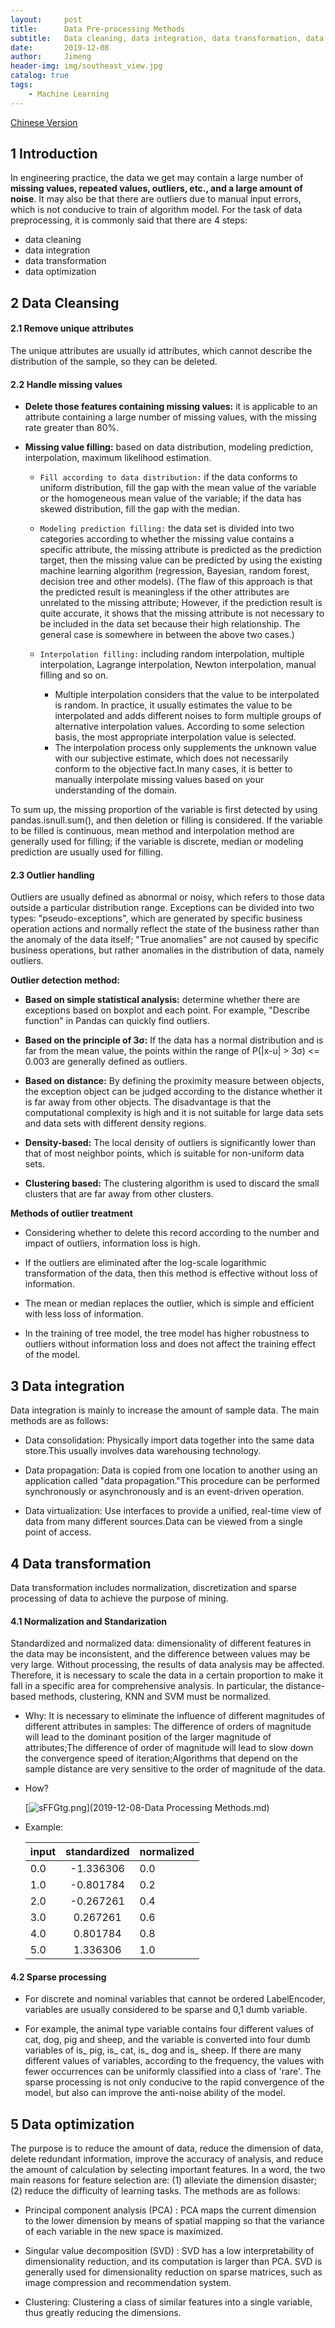 ```yaml
---
layout:     post
title:      Data Pre-processing Methods
subtitle:   Data cleaning, data integration, data transformation, data normalization
date:       2019-12-08
author:     Jimeng
header-img: img/southeast_view.jpg
catalog: true
tags:
    - Machine Learning
---
```


	
[Chinese Version](https://zhuanlan.zhihu.com/c_1271766060510449664)


## 1 Introduction
In engineering practice, the data we get may contain a large number of **missing values, repeated values, outliers, etc., and a large amount of noise**. It may also be that there are outliers due to manual input errors, which is not conducive to train of algorithm model. For the task of data preprocessing, it is commonly said that there are 4 steps: 

- data cleaning
- data integration
- data transformation
- data optimization


## 2 Data Cleansing
#### 2.1 Remove unique attributes
The unique attributes are usually id attributes, which cannot describe the distribution of the sample, so they can be deleted.

#### 2.2 Handle missing values
- **Delete those features containing missing values:** it is applicable to an attribute containing a large number of missing values, with the missing rate greater than 80%.

- **Missing value filling:** based on data distribution, modeling prediction, interpolation, maximum likelihood estimation.

    - `Fill according to data distribution:` if the data conforms to uniform distribution, fill the gap with the mean value of the variable or the homogeneous mean value of the variable; if the data has skewed distribution, fill the gap with the median.
    
    - `Modeling prediction filling:` the data set is divided into two categories according to whether the missing value contains a specific attribute, the missing attribute is predicted as the prediction target, then the missing value can be predicted by using the existing machine learning algorithm (regression, Bayesian, random forest, decision tree and other models). (The flaw of this approach is that the predicted result is meaningless if the other attributes are unrelated to the missing attribute; However, if the prediction result is quite accurate, it shows that the missing attribute is not necessary to be included in the data set because their high relationship. The general case is somewhere in between the above two cases.)
    
    - `Interpolation filling:` including random interpolation, multiple interpolation, Lagrange interpolation, Newton interpolation, manual filling and so on.
        - Multiple interpolation considers that the value to be interpolated is random. In practice, it usually estimates the value to be interpolated and adds different noises to form multiple groups of alternative interpolation values. According to some selection basis, the most appropriate interpolation value is selected.
        - The interpolation process only supplements the unknown value with our subjective estimate, which does not necessarily conform to the objective fact.In many cases, it is better to manually interpolate missing values based on your understanding of the domain.

To sum up, the missing proportion of the variable is first detected by using pandas.isnull.sum(), and then deletion or filling is considered. If the variable to be filled is continuous, mean method and interpolation method are generally used for filling; if the variable is discrete, median or modeling prediction are usually used for filling.

#### 2.3 Outlier handling
Outliers are usually defined as abnormal or noisy, which refers to those data outside a particular distribution range. Exceptions can be divided into two types: "pseudo-exceptions", which are generated by specific business operation actions and normally reflect the state of the business rather than the anomaly of the data itself; "True anomalies" are not caused by specific business operations, but rather anomalies in the distribution of data, namely outliers.

**Outlier detection method:**
- **Based on simple statistical analysis:** determine whether there are exceptions based on boxplot and each point. For example, "Describe function" in Pandas can quickly find outliers.

- **Based on the principle of 3σ:** If the data has a normal distribution and is far from the mean value, the points within the range of P(|x-u| > 3σ) <= 0.003 are generally defined as outliers.

- **Based on distance:** By defining the proximity measure between objects, the exception object can be judged according to the distance whether it is far away from other objects. The disadvantage is that the computational complexity is high and it is not suitable for large data sets and data sets with different density regions.

- **Density-based:** The local density of outliers is significantly lower than that of most neighbor points, which is suitable for non-uniform data sets.

- **Clustering based:** The clustering algorithm is used to discard the small clusters that are far away from other clusters.


**Methods of outlier treatment**
- Considering whether to delete this record according to the number and impact of outliers, information loss is high.

- If the outliers are eliminated after the log-scale logarithmic transformation of the data, then this method is effective without loss of information.

- The mean or median replaces the outlier, which is simple and efficient with less loss of information.

- In the training of tree model, the tree model has higher robustness to outliers without information loss and does not affect the training effect of the model.


## 3 Data integration
Data integration is mainly to increase the amount of sample data. The main methods are as follows:

- Data consolidation: Physically import data together into the same data store.This usually involves data warehousing technology.

- Data propagation: Data is copied from one location to another using an application called "data propagation."This procedure can be performed synchronously or asynchronously and is an event-driven operation.

- Data virtualization: Use interfaces to provide a unified, real-time view of data from many different sources.Data can be viewed from a single point of access.

## 4 Data transformation
Data transformation includes normalization, discretization and sparse processing of data to achieve the purpose of mining.

#### 4.1 Normalization and Standarization
Standardized and normalized data: dimensionality of different features in the data may be inconsistent, and the difference between values may be very large. Without processing, the results of data analysis may be affected. Therefore, it is necessary to scale the data in a certain proportion to make it fall in a specific area for comprehensive analysis. In particular, the distance-based  methods, clustering, KNN and SVM must be normalized.

- Why: It is necessary to eliminate the influence of different magnitudes of different attributes in samples: The difference of orders of magnitude will lead to the dominant position of the larger magnitude of attributes;The difference of order of magnitude will lead to slow down the convergence speed of iteration;Algorithms that depend on the sample distance are very sensitive to the order of magnitude of the data.

- How? 

    [![sFFGtg.png](https://s3.ax1x.com/2021/01/05/sFFGtg.png)](2019-12-08-Data Processing Methods.md)

- Example:

    input | standardized | normalized
    :---------|:------------:|----------
    0.0 | -1.336306 | 0.0
    1.0 | -0.801784 | 0.2
    2.0 | -0.267261 | 0.4
    3.0 | 0.267261 | 0.6
    4.0 | 0.801784 | 0.8
    5.0 | 1.336306 | 1.0


#### 4.2 Sparse processing
- For discrete and nominal variables that cannot be ordered LabelEncoder, variables are usually considered to be sparse and 0,1 dumb variable.

- For example, the animal type variable contains four different values of cat, dog, pig and sheep, and the variable is converted into four dumb variables of is_ pig, is_ cat, is_ dog and is_ sheep. If there are many different values of variables, according to the frequency, the values with fewer occurrences can be uniformly classified into a class of 'rare'. The sparse processing is not only conducive to the rapid convergence of the model, but also can improve the anti-noise ability of the model.


## 5 Data optimization
The purpose is to reduce the amount of data, reduce the dimension of data, delete redundant information, improve the accuracy of analysis, and reduce the amount of calculation by selecting important features. In a word, the two main reasons for feature selection are: (1) alleviate the dimension disaster; (2) reduce the difficulty of learning tasks. The methods are as follows:

- Principal component analysis (PCA) : PCA maps the current dimension to the lower dimension by means of spatial mapping so that the variance of each variable in the new space is maximized.

- Singular value decomposition (SVD) : SVD has a low interpretability of dimensionality reduction, and its computation is larger than PCA. SVD is generally used for dimensionality reduction on sparse matrices, such as image compression and recommendation system.

- Clustering: Clustering a class of similar features into a single variable, thus greatly reducing the dimensions.

